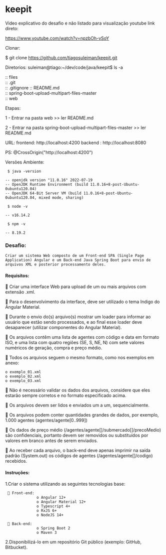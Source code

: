# keepit

Video explicativo do desafio e não listado para visualização youtube
link direto:

   https://www.youtube.com/watch?v=npzbOh-vSoY

Clonar:
    
   $ git clone https://github.com/tiagosuleiman/keepit.git
   
Diretorios:
suleiman@tiago:~/dev/code/java/keepit$ ls -a
   
   :: files  
   :: .git  
   :: .gitignore
   :: README.md  
   :: spring-boot-upload-multipart-files-master  
   :: web

Etapas: 

   1 - Entrar na pasta web
      >> ler README.md

   2 - Entrar na pasta spring-boot-upload-multipart-files-master
      >> ler README.md

URL:
    frontend: http://localhost:4200
    backend : http://localhost:8080

PS: 
   @CrossOrigin("http://localhost:4200")
   
Versões Ambiente:

     $ java -version
     
	-- openjdk version "11.0.16" 2022-07-19
	-- OpenJDK Runtime Environment (build 11.0.16+8-post-Ubuntu-0ubuntu120.04)
	-- OpenJDK 64-Bit Server VM (build 11.0.16+8-post-Ubuntu-0ubuntu120.04, mixed mode, sharing)

     $ node -v
	
	-- v16.14.2

     $ npm -v
	
	-- 8.19.2
        
### Desafio:

	Criar um sistema Web composto de um Front-end SPA (Single Page Application) Angular e um Back-end Java Spring Boot para envio de arquivos XML e posterior processamento deles.

#### Requisitos:

 Criar uma interface Web para upload de um ou mais arquivos com extensão .xml.

 Para o desenvolvimento da interface, deve ser utilizado o tema Indigo do Angular Material.

 Durante o envio do(s) arquivo(s) mostrar um loader para informar ao usuário que estão sendo processados, e ao final esse loader deve desaparecer (utilizar componentes do Angular Material).

 Os arquivos contêm uma lista de agentes com código e data em formato ISO, e uma lista com quatro regiões (SE, S, NE, N) com sete valores numéricos de geração, compra e preço médio.

 Todos os arquivos seguem o mesmo formato, como nos exemplos em anexo:

  	o exemplo_01.xml
   	o exemplo_02.xml
   	o exemplo_03.xml

 Não é necessário validar os dados dos arquivos, considere que eles estarão sempre corretos e no formato especificado acima.

 Os arquivos devem ser lidos e enviados um a um, sequencialmente.

 Os arquivos podem conter quantidades grandes de dados, por exemplo, 1.000 agentes (agentes/agente[0..999])

 Os dados de preço médio (/agentes/agente[]/submercado[]/precoMedio) são confidenciais, portanto devem ser removidos ou substituídos por valores em branco antes de serem enviados.

 Ao receber cada arquivo, o back-end deve apenas imprimir na saída padrão (System.out) os códigos de agentes (/agentes/agente[]/codigo) recebidos.
		
#### Instruções:

   1.Criar o sistema utilizando as seguintes tecnologias base:
     
      Front-end:
                  o Angular 12+
                  o Angular Material 12+
                  o Typescript 4+
                  o RxJS 6+
                  o NodeJS 14+
		  
      Back-end:
                  o Spring Boot 2
                  o Maven 3

2.Disponibilizá-lo em um repositório Git público (exemplo: GitHub, Bitbucket).
	
